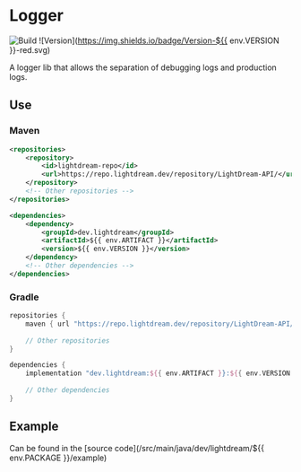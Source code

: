 # Logger

![Build](../../actions/workflows/build.yml/badge.svg)
![Version](https://img.shields.io/badge/Version-${{ env.VERSION }}-red.svg)

A logger lib that allows the separation of debugging logs and production logs.

## Use

### Maven

```xml
<repositories>
    <repository>
        <id>lightdream-repo</id>
        <url>https://repo.lightdream.dev/repository/LightDream-API/</url>
    </repository>
    <!-- Other repositories -->
</repositories>
```

```xml
<dependencies>
    <dependency>
        <groupId>dev.lightdream</groupId>
        <artifactId>${{ env.ARTIFACT }}</artifactId>
        <version>${{ env.VERSION }}</version>
    </dependency>
    <!-- Other dependencies -->
</dependencies>
```

### Gradle

```groovy
repositories {
    maven { url "https://repo.lightdream.dev/repository/LightDream-API/" }
    
    // Other repositories
}

dependencies {
    implementation "dev.lightdream:${{ env.ARTIFACT }}:${{ env.VERSION }}"
    
    // Other dependencies
}
```

## Example
Can be found in the [source code](/src/main/java/dev/lightdream/${{ env.PACKAGE }}/example)
